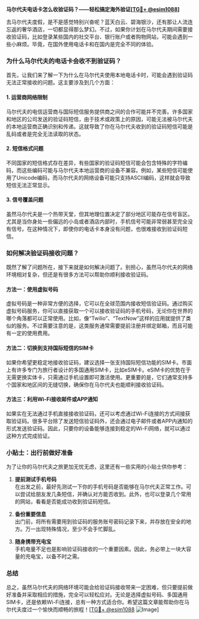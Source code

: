 **马尔代夫电话卡怎么收验证码？——轻松搞定海外验证[[TG💪+ @esim1088](https://t.me/s/esim1088)]**

去马尔代夫度假，是不是感觉特别兴奋呢？蓝天白云、碧海银沙，还有那让人流连忘返的奢华酒店，一切都显得那么梦幻。不过，如果你计划在马尔代夫期间需要接收验证码，比如登录某些国内的社交平台、银行账户或者购物网站，可能会遇到一些小麻烦。毕竟，在国外使用电话卡和在国内是完全不同的体验。

### 为什么马尔代夫的电话卡会收不到验证码？

首先，让我们来了解一下为什么在马尔代夫使用本地电话卡时，可能会遇到验证码无法正常接收的问题。这主要涉及到几个方面：

#### 1. **运营商网络限制**
   马尔代夫的电信运营商与国际短信服务提供商之间的合作可能并不完善。许多国家和地区的公司发送的验证码短信，由于技术或政策上的原因，可能无法被马尔代夫的本地运营商正确识别和传递。这就导致了你在马尔代夫收到的验证码短信可能是乱码或者是完全无法读取的状态。

#### 2. **短信格式问题**
   不同国家的短信格式存在差异，有些国家的验证码短信可能会包含特殊的字符编码，而这些编码可能与马尔代夫本地运营商的设备不兼容。例如，某些短信可能使用了Unicode编码，而马尔代夫的网络设备可能只支持ASCII编码，这样就会导致短信无法正常显示。

#### 3. **信号覆盖问题**
   虽然马尔代夫是一个热带天堂，但其地理位置决定了部分地区可能存在信号盲区。尤其是当你身处一些偏远的小岛或者酒店内部时，手机信号可能非常弱甚至完全没有信号。在这种情况下，即使你的电话卡本身没有问题，也很难接收到验证码短信。

### 如何解决验证码接收问题？

既然了解了问题所在，接下来就是如何解决问题了。别担心，虽然马尔代夫的网络环境相对复杂，但还是有很多方法可以帮助你顺利接收验证码。

#### 方法一：使用虚拟号码

虚拟号码是一种非常方便的选择，它可以在全球范围内接收短信验证码。通过购买虚拟号码服务，你可以直接获取一个可以接收验证码的手机号码，无论你在世界的哪个角落都可以正常使用。比如，像“Twilio”、“TextNow”这样的应用就提供了类似的服务。不过需要注意的是，这类服务通常需要提前注册并绑定邮箱，而且可能有一定的使用费用。

#### 方法二：切换到支持国际短信的SIM卡

如果你希望更稳定地接收验证码，建议选择一张支持国际短信功能的SIM卡。市面上有许多专门为旅行者设计的多国通用SIM卡，比如eSIM卡。eSIM卡的优势在于无需更换实体卡，只需通过手机设置即可激活使用。更重要的是，它们通常支持多个国家和地区间的无缝切换，确保你在马尔代夫也能顺利接收验证码。

#### 方法三：利用Wi-Fi接收邮件或APP通知

如果实在无法通过手机直接接收验证码，还可以考虑通过Wi-Fi连接的方式间接获取验证码。很多平台除了发送短信验证码外，还会通过电子邮件或者APP内通知的形式发送验证码。因此，只要你的设备能够连接到稳定的Wi-Fi网络，就可以通过这种方式完成验证。

### 小贴士：出行前做好准备

为了让你的马尔代夫之旅更加无忧无虑，这里还有一些实用的小贴士供你参考：

1. **提前测试手机号码**  
   在出发之前，最好先测试一下你的手机号码是否能够在马尔代夫正常工作。可以尝试给朋友发几条短信，并确认对方能否收到。此外，也可以登录几个常用的网站，看看是否能成功收到验证码短信。

2. **备份重要信息**  
   出门前，将所有需要用到验证码的服务账号密码记录下来，并存放在安全的地方。万一出现特殊情况，至少不会手忙脚乱。

3. **随身携带充电宝**  
   手机电量不足也是影响验证码接收的一个重要因素。因此，务必带上一块大容量的充电宝，以备不时之需。

### 总结

总之，虽然马尔代夫的网络环境可能会给验证码接收带来一定困难，但只要提前做好准备并采取相应的措施，完全可以轻松应对。无论是选择虚拟号码、多国通用SIM卡，还是依赖Wi-Fi连接，总有一种方式适合你。希望这篇文章能帮助你在马尔代夫度过一个愉快而顺畅的旅程！[[TG💪+ @esim1088](https://t.me/s/esim1088) ![Image](https://i.postimg.cc/4NQfJmqS/Snipaste-2025-05-13-00-14-12.png)]